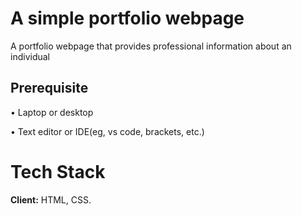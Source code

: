 # A simple portfolio webpage
A portfolio webpage that provides professional information about an individual

## Prerequisite
• Laptop or desktop

• Text editor or IDE(eg, vs code, brackets, etc.)

# Tech Stack

**Client:** HTML, CSS.
